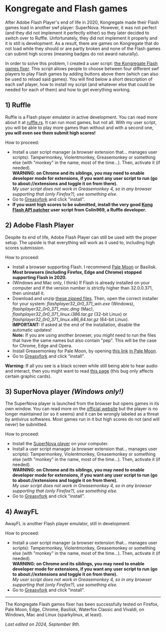 # Kongregate and Flash games

After Adobe Flash Player's end of life in 2020, Kongregate made their Flash games load in another swf player: SuperNova. However, it was not perfect (and they did not implement it perfectly either) so they later decided to switch over to Ruffle. Unfortunately, they did not implement it properly and it is still is development. As a result, there are games on Kongregate that do not load while they should or are partly broken and none of the Flash games can submit high scores (meaning badges do not award naturally).

In order to solve this problem, I created a user script: [the Kongregate Flash games fixer](https://greasyfork.org/en/scripts/438325-kongregate-flash-games-fixer). This script allows people to choose between four different swf players to play Flash games by adding buttons above them (which can also be used to reload said games). You will find below a short description of each swf player, how to install my script (and whatever else that could be needed for each of them) and how to get everything working.

## 1) Ruffle

Ruffle is a Flash player emulator in active development. You can read more about it at [ruffle.rs](ruffle.rs). It can run most games, but not all. With my user script, you will be able to play more games than without and with a second one, **you will even see them submit high scores!**

How to proceed:
* Install a user script manager (a browser extension that... manages user scripts): Tampermonkey, Violentmonkey, Greasemonkey or something else (with "monkey" in the name, most of the time...). Then, activate it (if needed).
<br>**WARNING: on Chrome and its siblings, you may need to enable developer mode for extensions, if you want any user script to run (go to about://extensions and toggle it on from there).**
<br>*My user script does not work in Greasemonkey 4, so in any browser supporting that (only Firefox?), use something else.*
* Go to [Greasyfork](https://greasyfork.org/en/scripts/438325-kongregate-flash-games-fixer) and click "install".
* **If you want high scores to be submitted, install the very good [Kong Flash API patcher](https://greasyfork.org/en/scripts/494088-kong-flash-api-patcher) user script from Colin969, a Ruffle developer.**

## 2) Adobe Flash Player

Despite its end of life, Adobe Flash Player can still be used with the proper setup. The upside is that everything will work as it used to, including high scores submission.

How to proceed:
* Install a browser supporting Flash. I recommend [Pale Moon](https://www.palemoon.org) or Basilisk. **Most browsers (including Firefox, Edge and Chrome) stopped supporting Flash in 2020.**
* (Windows and Mac only, I think) If Flash is already installed on your computer and if the version number is strictly higher than 32.0.0.371, then uninstall it.
* Download and unzip [these zipped files](https://archive.org/download/flashplayerarchive/pub/flashplayer/installers/archive/fp_32.0.0.371_archive.zip). Then, open the correct installer for your system: *flashplayer32_0r0_371_win.exe* (Windows), *flashplayer32_0r0_371_mac.dmg* (Mac), *flashplayer32_0r0_371_linux.i386.tar.gz* (32-bit Linux) or *flashplayer32_0r0_371_linux.x86_64.tar.gz* (64-bit Linux).
<br>**IMPORTANT:** If asked at the end of the installation, disable the automatic updates!
<br>**Note:** If you are using another browser, you *might* need to run the files that have the same names but also contain "pep". This will be the case for Chrome, Edge and Opera.
* Install Greasemonkey for Pale Moon, by opening [this link](https://github.com/janekptacijarabaci/greasemonkey/releases/download/3.31.4Fork/greasemonkey-3.31.4-pm_forkBranch.xpi) <u>in Pale Moon</u>.
* Go to [Greasyfork](https://greasyfork.org/en/scripts/438325-kongregate-flash-games-fixer) and click "install".

**Warning:** If all you see is a black screen while still being able to hear audio and interact, then you might want to read [this page](http://flashpointarchive.org/datahub/Extended_FAQ#AMD) (this bug only affects certain graphic cards).

## 3) SuperNova player *(Windows only!)*

The SuperNova player is launched from the browser but opens games in its own window. You can read more on the [official website](getsupernova.com) but the player is no longer maintained (or so it seems) and it can be wrongly labeled as a threat by antivirus softwares. Most games run in it but high scores do not (and will never) be submitted.

How to proceed:
* Install the [SuperNova player](https://web.archive.org/web/20210426173012id_/https://cdn.getsupernova.com/update/SuperNovaSetup0.1.23.exe) on your computer.
* Install a user script manager (a browser extension that... manages user scripts): Tampermonkey, Violentmonkey, Greasemonkey or something else (with "monkey" in the name, most of the time...). Then, activate it (if needed).
<br>**WARNING: on Chrome and its siblings, you may need to enable developer mode for extensions, if you want any user script to run (go to about://extensions and toggle it on from there).**
<br>*My user script does not work in Greasemonkey 4, so in any browser supporting that (only Firefox?), use something else.*
* Go to [Greasyfork](https://greasyfork.org/en/scripts/438325-kongregate-flash-games-fixer) and click "install".

## 4) AwayFL

AwayFL is another Flash player emulator, still in development.

How to proceed:
* Install a user script manager (a browser extension that... manages user scripts): Tampermonkey, Violentmonkey, Greasemonkey or something else (with "monkey" in the name, most of the time...). Then, activate it (if needed).
<br>**WARNING: on Chrome and its siblings, you may need to enable developer mode for extensions, if you want any user script to run (go to about://extensions and toggle it on from there).**
<br>*My user script does not work in Greasemonkey 4, so in any browser supporting that (only Firefox?), use something else.*
* Go to [Greasyfork](https://greasyfork.org/en/scripts/438325-kongregate-flash-games-fixer) and click "install".

<hr>

The Kongregate Flash games fixer has been successfully tested on Firefox, Pale Moon, Edge, Chrome, Basilisk, Waterfox Classic and Vivaldi, on Windows, Mac and Linux (sparkylinux, at least).

*Last edited on 2024, September 9th.*
